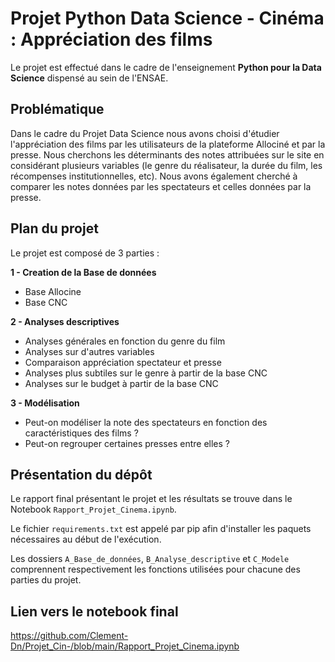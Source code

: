 

# **<span> Projet Python Data Science - Cinéma : Appréciation des films </span>**


Le projet est effectué dans le cadre de l'enseignement **Python pour la Data Science** dispensé au sein de l'ENSAE.

## Problématique 
Dans le cadre du Projet Data Science nous avons choisi d'étudier l'appréciation des films par les utilisateurs de la plateforme Allociné et par la presse. Nous cherchons les déterminants des notes attribuées sur le site en considérant plusieurs variables (le genre du réalisateur, la durée du film, les récompenses institutionnelles, etc). Nous avons également cherché à comparer les notes données par les spectateurs et celles données par la presse.

## Plan du projet

Le projet est composé de 3 parties :

**1 - Creation de la Base de données**
- Base Allocine
- Base CNC

**2 - Analyses descriptives**

- Analyses générales en fonction du genre du film
- Analyses sur d'autres variables
- Comparaison appréciation spectateur et presse
- Analyses plus subtiles sur le genre à partir de la base CNC
- Analyses sur le budget à partir de la base CNC


**3 - Modélisation**
- Peut-on modéliser la note des spectateurs en fonction des caractéristiques des films ?
- Peut-on regrouper certaines presses entre elles ?



## Présentation du dépôt

Le rapport final présentant le projet et les résultats se trouve dans le Notebook ```Rapport_Projet_Cinema.ipynb```.

Le fichier ```requirements.txt``` est appelé par pip afin d'installer les paquets nécessaires au début de l'exécution.  

Les dossiers ```A_Base_de_données```, ```B_Analyse_descriptive``` et ```C_Modele``` comprennent respectivement les fonctions utilisées pour chacune des parties du projet.




## Lien vers le notebook final
https://github.com/Clement-Dn/Projet_Cin-/blob/main/Rapport_Projet_Cinema.ipynb


